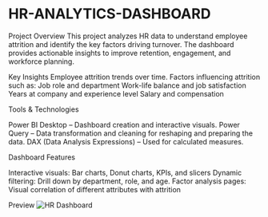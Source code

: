 # HR-ANALYTICS-DASHBOARD
Project Overview
This project analyzes HR data to understand employee attrition and identify the key factors driving turnover. The dashboard provides actionable insights to improve retention, engagement, and workforce planning.

Key Insights
Employee attrition trends over time.
Factors influencing attrition such as:
Job role and department
Work-life balance and job satisfaction
Years at company and experience level
Salary and compensation

Tools & Technologies

Power BI Desktop – Dashboard creation and interactive visuals.
Power Query – Data transformation and cleaning for reshaping and preparing the data.
DAX (Data Analysis Expressions) – Used for calculated measures.

Dashboard Features

Interactive visuals: Bar charts, Donut charts, KPIs, and slicers
Dynamic filtering: Drill down by department, role, and age.
Factor analysis pages: Visual correlation of different attributes with attrition

Preview
![HR Dashboard](DASHBOARD_SCREENSHOT.png)

